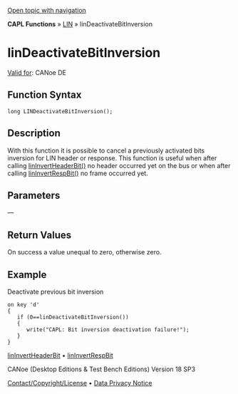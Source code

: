 [Open topic with navigation](../../../../../CANoeDEFamily.htm#Topics/CAPLFunctions/LIN/Functions/CAPLfunctionLINDeactivateBitInversion.md)

**CAPL Functions** » [LIN](../CAPLfunctionsLINOverview.md) » linDeactivateBitInversion

# linDeactivateBitInversion

[Valid for](../../../Shared/FeatureAvailability.md): CANoe DE

## Function Syntax

```plaintext
long LINDeactivateBitInversion();
```

## Description

With this function it is possible to cancel a previously activated bits inversion for LIN header or response. This function is useful when after calling [linInvertHeaderBit()](CAPLfunctionLINInvertHeaderBit.md) no header occurred yet on the bus or when after calling [linInvertRespBit()](CAPLfunctionLINInvertRespBit.md) no frame occurred yet.

## Parameters

—

## Return Values

On success a value unequal to zero, otherwise zero.

## Example

Deactivate previous bit inversion

```plaintext
on key 'd'
{
   if (0==linDeactivateBitInversion())
   {
      write("CAPL: Bit inversion deactivation failure!");
   }
}
```

[linInvertHeaderBit](CAPLfunctionLINInvertHeaderBit.md) • [linInvertRespBit](CAPLfunctionLINInvertRespBit.md)

CANoe (Desktop Editions & Test Bench Editions) Version 18 SP3

[Contact/Copyright/License](../../../Shared/ContactCopyrightLicense.md) • [Data Privacy Notice](https://www.vector.com/int/en/company/get-info/privacy-policy/)
